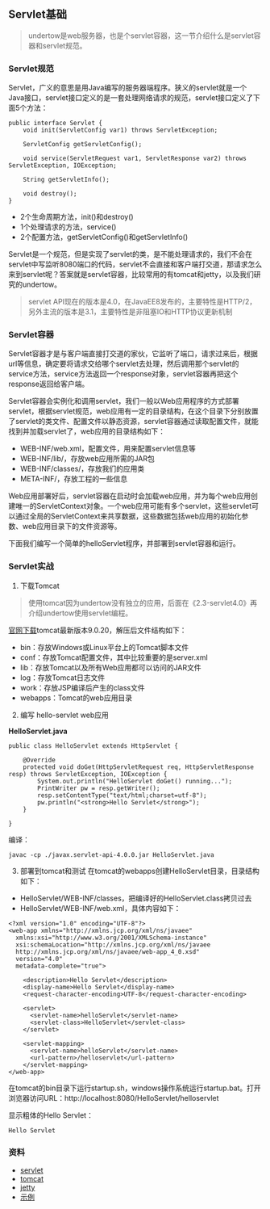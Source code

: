 ## Servlet基础

> undertow是web服务器，也是个servlet容器，这一节介绍什么是servlet容器和servlet规范。

### Servlet规范
Servlet，广义的意思是用Java编写的服务器端程序。狭义的servlet就是一个Java接口，servlet接口定义的是一套处理网络请求的规范，servlet接口定义了下面5个方法：
```
public interface Servlet {
    void init(ServletConfig var1) throws ServletException;

    ServletConfig getServletConfig();

    void service(ServletRequest var1, ServletResponse var2) throws ServletException, IOException;

    String getServletInfo();

    void destroy();
}
```
- 2个生命周期方法，init()和destroy()
- 1个处理请求的方法，service()
- 2个配置方法，getServletConfig()和getServletInfo()

Servlet是一个规范，但是实现了servlet的类，是不能处理请求的，我们不会在servlet中写监听8080端口的代码，servlet不会直接和客户端打交道，那请求怎么来到servlet呢？答案就是servlet容器，比较常用的有tomcat和jetty，以及我们研究的undertow。

> servlet API现在的版本是4.0，在JavaEE8发布的，主要特性是HTTP/2，另外主流的版本是3.1，主要特性是非阻塞IO和HTTP协议更新机制

### Servlet容器
Servlet容器才是与客户端直接打交道的家伙，它监听了端口，请求过来后，根据url等信息，确定要将请求交给哪个servlet去处理，然后调用那个servlet的service方法，service方法返回一个response对象，servlet容器再把这个response返回给客户端。

Servlet容器会实例化和调用servlet，我们一般以Web应用程序的方式部署servlet，根据servlet规范，web应用有一定的目录结构，在这个目录下分别放置了servlet的类文件、配置文件以静态资源，servlet容器通过读取配置文件，就能找到并加载servlet了，web应用的目录结构如下：
- WEB-INF/web.xml，配置文件，用来配置servlet信息等
- WEB-INF/lib/，存放web应用所需的JAR包
- WEB-INF/classes/，存放我们的应用类
- META-INF/，存放工程的一些信息

Web应用部署好后，servlet容器在启动时会加载web应用，并为每个web应用创建唯一的ServletContext对象。一个web应用可能有多个servlet，这些servlet可以通过全局的ServletContext来共享数据，这些数据包括web应用的初始化参数、web应用目录下的文件资源等。

下面我们编写一个简单的helloServlet程序，并部署到servlet容器和运行。

### Servlet实战
1. 下载Tomcat

> 使用tomcat因为undertow没有独立的应用，后面在《2.3-servlet4.0》再介绍undertow使用servlet编程。

[官网下载](https://tomcat.apache.org/download-90.cgi)tomcat最新版本9.0.20，解压后文件结构如下：
- bin：存放Windows或Linux平台上的Tomcat脚本文件
- conf：存放Tomcat配置文件，其中比较重要的是server.xml
- lib：存放Tomcat以及所有Web应用都可以访问的JAR文件
- log：存放Tomcat日志文件
- work：存放JSP编译后产生的class文件
- webapps：Tomcat的web应用目录

2. 编写 hello-servlet web应用

**HelloServlet.java**
```
public class HelloServlet extends HttpServlet {

    @Override
    protected void doGet(HttpServletRequest req, HttpServletResponse resp) throws ServletException, IOException {
        System.out.println("HelloServlet doGet() running...");
        PrintWriter pw = resp.getWriter();
        resp.setContentType("text/html;charset=utf-8");
        pw.println("<strong>Hello Servlet</strong>");
    }

}
```

编译：
```
javac -cp ./javax.servlet-api-4.0.0.jar HelloServlet.java
```

3. 部署到tomcat和测试
在tomcat的webapps创建HelloServlet目录，目录结构如下：
- HelloServlet/WEB-INF/classes，把编译好的HelloServlet.class拷贝过去
- HelloServlet/WEB-INF/web.xml，具体内容如下：
```
<?xml version="1.0" encoding="UTF-8"?>
<web-app xmlns="http://xmlns.jcp.org/xml/ns/javaee"
  xmlns:xsi="http://www.w3.org/2001/XMLSchema-instance"
  xsi:schemaLocation="http://xmlns.jcp.org/xml/ns/javaee
  http://xmlns.jcp.org/xml/ns/javaee/web-app_4_0.xsd"
  version="4.0"
  metadata-complete="true">

    <description>Hello Servlet</description>
    <display-name>Hello Servlet</display-name>
    <request-character-encoding>UTF-8</request-character-encoding>

    <servlet>
      <servlet-name>helloServlet</servlet-name>
      <servlet-class>HelloServlet</servlet-class>
    </servlet>

    <servlet-mapping>
      <servlet-name>helloServlet</servlet-name>
      <url-pattern>/helloservlet</url-pattern>
    </servlet-mapping>
</web-app>
```

在tomcat的bin目录下运行startup.sh，windows操作系统运行startup.bat。打开浏览器访问URL：http://localhost:8080/HelloServlet/helloservlet

显示粗体的Hello Servlet：
```
Hello Servlet
```

### 资料
- [servlet](https://zh.wikipedia.org/wiki/Java_Servlet)
- [tomcat](http://tomcat.apache.org/)
- [jetty](https://www.eclipse.org/jetty/)
- [示例](../source/1.3/README.md)